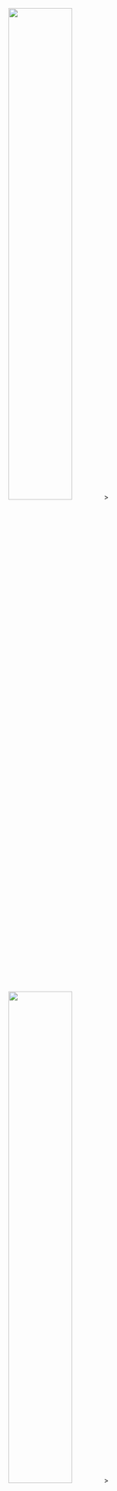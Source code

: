 <p align="center">
    <img src="https://file.garden/Z1OpYh3OMHUM4tMG/Screenshot%202025-07-01%20120152.png" style="width:50%; height:auto;">>
    <img src="https://file.garden/Z1OpYh3OMHUM4tMG/Screenshot%202025-07-01%20120218.png" style="width:50%; height:auto;">>
</p>
